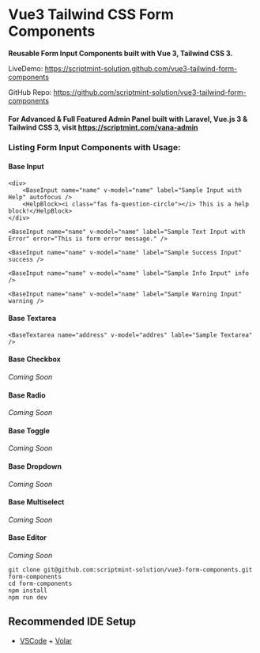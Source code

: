 # Vue3 Tailwind CSS Form Components

**Reusable Form Input Components built with Vue 3, Tailwind CSS 3.**

LiveDemo: https://scriptmint-solution.github.com/vue3-tailwind-form-components

GitHub Repo: https://github.com/scriptmint-solution/vue3-tailwind-form-components

#### For Advanced & Full Featured Admin Panel built with Laravel, Vue.js 3 & Tailwind CSS 3, visit https://scriptmint.com/vana-admin

### Listing Form Input Components with Usage:
#### Base Input
```
<div>
    <BaseInput name="name" v-model="name" label="Sample Input with Help" autofocus />
    <HelpBlock><i class="fas fa-question-circle"></i> This is a help block!</HelpBlock>
</div>

<BaseInput name="name" v-model="name" label="Sample Text Input with Error" error="This is form error message." />

<BaseInput name="name" v-model="name" label="Sample Success Input" success />

<BaseInput name="name" v-model="name" label="Sample Info Input" info />

<BaseInput name="name" v-model="name" label="Sample Warning Input" warning />
```

#### Base Textarea
```
<BaseTextarea name="address" v-model="addres" lable="Sample Textarea" />
```

#### Base Checkbox
<em>Coming Soon</em>

#### Base Radio
<em>Coming Soon</em>

#### Base Toggle
<em>Coming Soon</em>

#### Base Dropdown
<em>Coming Soon</em>

#### Base Multiselect
<em>Coming Soon</em>

#### Base Editor
<em>Coming Soon</em>

```
git clone git@github.com:scriptmint-solution/vue3-form-components.git form-components
cd form-components
npm install
npm run dev
```

## Recommended IDE Setup

- [VSCode](https://code.visualstudio.com/) + [Volar](https://marketplace.visualstudio.com/items?itemName=johnsoncodehk.volar)
